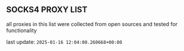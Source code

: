 ## SOCKS4 PROXY LIST

all proxies in this list were collected from open sources and tested for functionality

last update: `2025-01-16 12:04:00.260668+00:00`